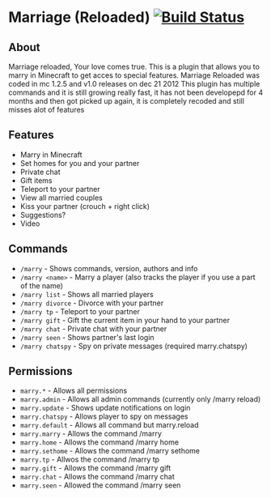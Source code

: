 

Marriage (Reloaded) [![Build Status](https://ci.codemc.org/job/lenis0012/job/Marriage/badge/icon)](https://ci.codemc.org/job/lenis0012/job/Marriage/)
===================

## About
Marriage reloaded, Your love comes true.
This is a plugin that allows you to marry in Minecraft to get acces to special features.
Marriage Reloaded was coded in mc 1.2.5 and v1.0 releases on dec 21 2012
This plugin has multiple commands and it is still growing really fast, it has not been developepd for 4 months and then got picked up again, it is
completely recoded and still misses alot of features

## Features
- Marry in Minecraft
- Set homes for you and your partner
- Private chat
- Gift items
- Teleport to your partner
- View all married couples
- Kiss your partner (crouch + right click)
- Suggestions?
- Video

## Commands
- `/marry` - Shows commands, version, authors and info
- `/marry <name>` - Marry a player (also tracks the player if you use a part of the name)
- `/marry list` - Shows all married players
- `/marry divorce` - Divorce with your partner
- `/marry tp` - Teleport to your partner
- `/marry gift` - Gift the current item in your hand to your partner
- `/marry chat` - Private chat with your partner
- `/marry seen` - Shows partner's last login
- `/marry chatspy` - Spy on private messages (required marry.chatspy)

## Permissions
- `marry.*` - Allows all permissions
- `marry.admin` - Allows all admin commands (currently only /marry reload)
- `marry.update` - Shows update notifications on login
- `marry.chatspy` - Allows player to spy on messages
- `marry.default` - Allows all command but marry.reload
- `marry.marry` - Allows the command /marry <user>
- `marry.home` - Allows the command /marry home
- `marry.sethome` - Allows the command /marry sethome
- `marry.tp` - Allwos the command /marry tp
- `marry.gift` - Allows the command /marry gift
- `marry.chat` - Allows the command /marry chat
- `marry.seen` - Allowed the command /marry seen

